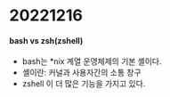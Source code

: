 # 20221216

#### bash vs zsh(zshell)
- bash는 *nix 계열 운영체제의 기본 셸이다.
- 셸이란: 커널과 사용자간의 소통 창구
- zshell 이 더 많은 기능을 가지고 있다.


